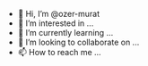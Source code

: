 - 👋 Hi, I’m @ozer-murat
- 👀 I’m interested in ...
- 🌱 I’m currently learning ...
- 💞️ I’m looking to collaborate on ...
- 📫 How to reach me ...

<!---
ozer-murat/ozer-murat is a ✨ special ✨ repository because its `README.md` (this file) appears on your GitHub profile.
You can click the Preview link to take a look at your changes.
--->
